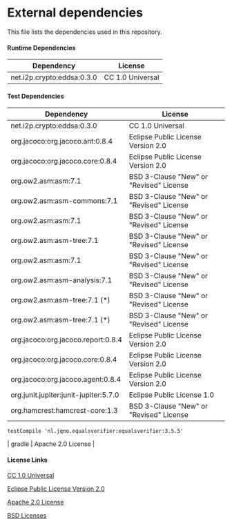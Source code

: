 # External dependencies

This file lists the dependencies used in this repository.

#### Runtime Dependencies

| Dependency                           | License                                 |
|--------------------------------------|-----------------------------------------|
| net.i2p.crypto:eddsa:0.3.0           | CC 1.0 Universal                        |


#### Test Dependencies

| Dependency                            | License                                 |
|---------------------------------------|-----------------------------------------|
| net.i2p.crypto:eddsa:0.3.0            | CC 1.0 Universal                        |
| org.jacoco:org.jacoco.ant:0.8.4       | Eclipse Public License Version 2.0      |
| org.jacoco:org.jacoco.core:0.8.4      | Eclipse Public License Version 2.0      |
| org.ow2.asm:asm:7.1                   | BSD 3-Clause "New" or "Revised" License |
| org.ow2.asm:asm-commons:7.1           | BSD 3-Clause "New" or "Revised" License |
| org.ow2.asm:asm:7.1                   | BSD 3-Clause "New" or "Revised" License |
| org.ow2.asm:asm-tree:7.1              | BSD 3-Clause "New" or "Revised" License |
| org.ow2.asm:asm:7.1                   | BSD 3-Clause "New" or "Revised" License |
| org.ow2.asm:asm-analysis:7.1          | BSD 3-Clause "New" or "Revised" License |
| org.ow2.asm:asm-tree:7.1 (*)          | BSD 3-Clause "New" or "Revised" License |
| org.ow2.asm:asm-tree:7.1 (*)          | BSD 3-Clause "New" or "Revised" License |
| org.jacoco:org.jacoco.report:0.8.4    | Eclipse Public License Version 2.0      |
| org.jacoco:org.jacoco.core:0.8.4      | Eclipse Public License Version 2.0      |
| org.jacoco:org.jacoco.agent:0.8.4     | Eclipse Public License Version 2.0      |
| org.junit.jupiter:junit-jupiter:5.7.0 | Eclipse Public License 1.0              |
| org.hamcrest:hamcrest-core:1.3        | BSD 3-Clause "New" or "Revised" License |
    testCompile 'nl.jqno.equalsverifier:equalsverifier:3.5.5'

| gradle                                | Apache 2.0 License                      |


#### License Links

[CC 1.0 Universal](https://creativecommons.org/publicdomain/zero/1.0/)

[Eclipse Public License Version 2.0 ](http://www.eclipse.org/legal/epl-v20.html)

[Apache 2.0 License](https://www.apache.org/licenses/LICENSE-2.0.html)

[BSD Licenses](https://en.wikipedia.org/wiki/BSD_licenses)

